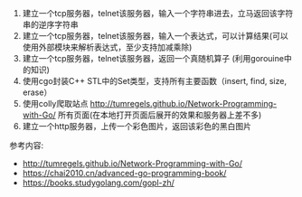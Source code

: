 1. 建立一个tcp服务器，telnet该服务器，输入一个字符串进去，立马返回该字符串的逆序字符串 
2. 建立一个tcp服务器，telnet该服务器，输入一个表达式，可以计算结果(可以使用外部模块来解析表达式，至少支持加减乘除)
3. 建立一个tcp服务器，telnet该服务器，返回一个真随机算子 (利用gorouine中的知识)
4. 使用cgo封装C++ STL中的Set类型，支持所有主要函数（insert, find, size, erase）
5. 使用colly爬取站点 http://tumregels.github.io/Network-Programming-with-Go/ 所有页面(在本地打开页面后展开的效果和服务器上差不多)
6. 建立一个http服务器，上传一个彩色图片，返回该彩色的黑白图片

参考内容: 
- http://tumregels.github.io/Network-Programming-with-Go/
- https://chai2010.cn/advanced-go-programming-book/
- https://books.studygolang.com/gopl-zh/
